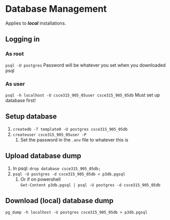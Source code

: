 # Database Management
Applies to ***local*** installations.

## Logging in
### As root
`psql -U postgres`
Password will be whatever you set when you downloaded psql
### As user
`psql -h localhost -U csce315_905_05user csce315_905_05db` 
Must set up database first!

## Setup database
1. `createdb -T template0 -U postgres csce315_905_05db`
2. `createuser csce315_905_05user -P`
   1. Set the password in the `.env` file to whatever this is

## Upload database dump
1. In psql: `drop database csce315_905_05db;`
2. `psql -U postgres -d csce315_905_05db < p3db.pgsql`
   1. Or if on powershell  \
   `Get-Content p3db.pgsql | psql -U postgres -d csce315_905_05db`


## Download (local) database dump
`pg_dump -h localhost -U postgres csce315_905_05db > p3db.pgsql`
